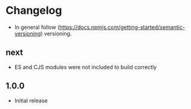 # Changelog

* In general follow (https://docs.npmjs.com/getting-started/semantic-versioning) versioning.

## next
* ES and CJS modules were not included to build correctly

## 1.0.0
* Initial release
